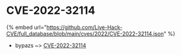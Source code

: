 # CVE-2022-32114
{% embed url="https://github.com/Live-Hack-CVE/full_database/blob/main/cves/2022/CVE-2022-32114.json" %}

* bypazs ~> [CVE-2022-32114](https://www.alice-snow.ru/2022/database/cve-2022-32114/cve-2022-32114-bypazs)